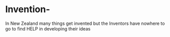 # Invention-
In New Zealand many things get invented but the Inventors have nowhere to go to find HELP in developing their ideas
